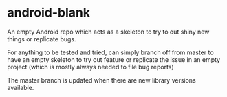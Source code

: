 # android-blank
An empty Android repo which acts as a skeleton to try to out shiny new things or replicate bugs.

For anything to be tested and tried, can simply branch off from master to have an empty skeleton to try out feature or replicate the issue in an empty project (which is mostly always needed to file bug reports)

The master branch is updated when there are new library versions available.